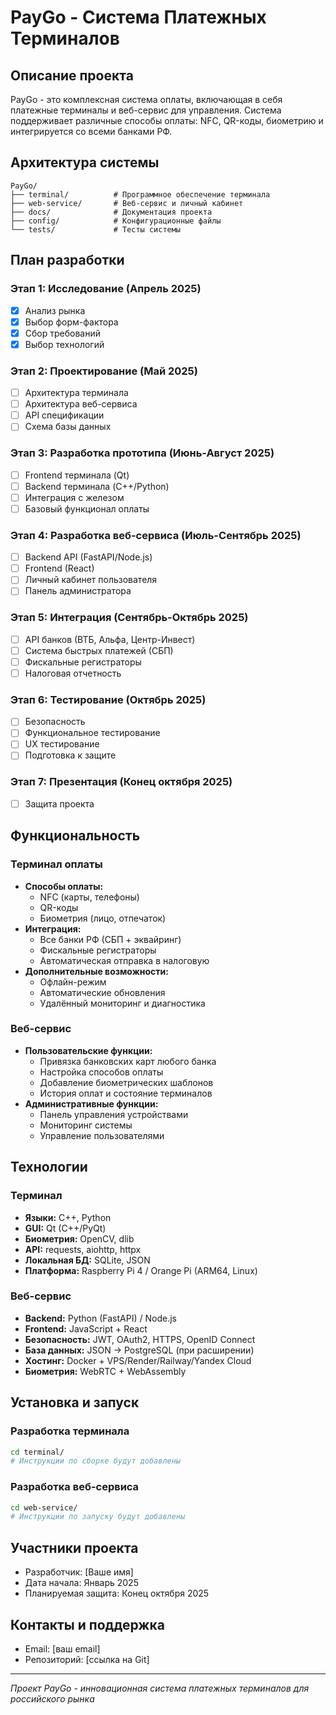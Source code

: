 # PayGo - Система Платежных Терминалов

## Описание проекта
PayGo - это комплексная система оплаты, включающая в себя платежные терминалы и веб-сервис для управления. Система поддерживает различные способы оплаты: NFC, QR-коды, биометрию и интегрируется со всеми банками РФ.

## Архитектура системы
```
PayGo/
├── terminal/          # Программное обеспечение терминала
├── web-service/       # Веб-сервис и личный кабинет
├── docs/              # Документация проекта
├── config/            # Конфигурационные файлы
└── tests/             # Тесты системы
```

## План разработки

### Этап 1: Исследование (Апрель 2025)
- [x] Анализ рынка
- [x] Выбор форм-фактора
- [x] Сбор требований
- [x] Выбор технологий

### Этап 2: Проектирование (Май 2025)
- [ ] Архитектура терминала
- [ ] Архитектура веб-сервиса
- [ ] API спецификации
- [ ] Схема базы данных

### Этап 3: Разработка прототипа (Июнь-Август 2025)
- [ ] Frontend терминала (Qt)
- [ ] Backend терминала (C++/Python)
- [ ] Интеграция с железом
- [ ] Базовый функционал оплаты

### Этап 4: Разработка веб-сервиса (Июль-Сентябрь 2025)
- [ ] Backend API (FastAPI/Node.js)
- [ ] Frontend (React)
- [ ] Личный кабинет пользователя
- [ ] Панель администратора

### Этап 5: Интеграция (Сентябрь-Октябрь 2025)
- [ ] API банков (ВТБ, Альфа, Центр-Инвест)
- [ ] Система быстрых платежей (СБП)
- [ ] Фискальные регистраторы
- [ ] Налоговая отчетность

### Этап 6: Тестирование (Октябрь 2025)
- [ ] Безопасность
- [ ] Функциональное тестирование
- [ ] UX тестирование
- [ ] Подготовка к защите

### Этап 7: Презентация (Конец октября 2025)
- [ ] Защита проекта

## Функциональность

### Терминал оплаты
- **Способы оплаты:**
  - NFC (карты, телефоны)
  - QR-коды
  - Биометрия (лицо, отпечаток)
- **Интеграция:**
  - Все банки РФ (СБП + эквайринг)
  - Фискальные регистраторы
  - Автоматическая отправка в налоговую
- **Дополнительные возможности:**
  - Офлайн-режим
  - Автоматические обновления
  - Удалённый мониторинг и диагностика

### Веб-сервис
- **Пользовательские функции:**
  - Привязка банковских карт любого банка
  - Настройка способов оплаты
  - Добавление биометрических шаблонов
  - История оплат и состояние терминалов
- **Административные функции:**
  - Панель управления устройствами
  - Мониторинг системы
  - Управление пользователями

## Технологии

### Терминал
- **Языки:** C++, Python
- **GUI:** Qt (C++/PyQt)
- **Биометрия:** OpenCV, dlib
- **API:** requests, aiohttp, httpx
- **Локальная БД:** SQLite, JSON
- **Платформа:** Raspberry Pi 4 / Orange Pi (ARM64, Linux)

### Веб-сервис
- **Backend:** Python (FastAPI) / Node.js
- **Frontend:** JavaScript + React
- **Безопасность:** JWT, OAuth2, HTTPS, OpenID Connect
- **База данных:** JSON → PostgreSQL (при расширении)
- **Хостинг:** Docker + VPS/Render/Railway/Yandex Cloud
- **Биометрия:** WebRTC + WebAssembly

## Установка и запуск

### Разработка терминала
```bash
cd terminal/
# Инструкции по сборке будут добавлены
```

### Разработка веб-сервиса
```bash
cd web-service/
# Инструкции по запуску будут добавлены
```

## Участники проекта
- Разработчик: [Ваше имя]
- Дата начала: Январь 2025
- Планируемая защита: Конец октября 2025

## Контакты и поддержка
- Email: [ваш email]
- Репозиторий: [ссылка на Git]

---
*Проект PayGo - инновационная система платежных терминалов для российского рынка* 